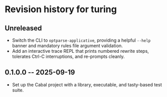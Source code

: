 # Revision history for turing

## Unreleased

* Switch the CLI to `optparse-applicative`, providing a helpful `--help` banner and mandatory rules file argument validation.
* Add an interactive trace REPL that prints numbered rewrite steps, tolerates Ctrl-C interruptions, and re-prompts cleanly.

## 0.1.0.0 -- 2025-09-19

* Set up the Cabal project with a library, executable, and tasty-based test suite.
